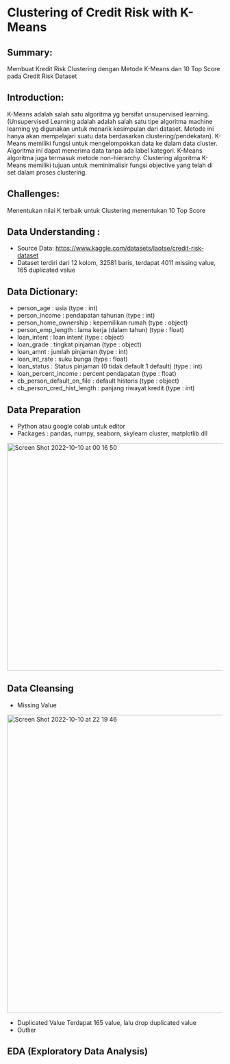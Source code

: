# Clustering of Credit Risk with K-Means

## Summary:
Membuat Kredit Risk Clustering dengan Metode K-Means dan 10 Top Score pada Credit Risk Dataset

## Introduction: 
K-Means adalah salah satu algoritma yg bersifat unsupervised learning. (Unsupervised Learning adalah adalah salah satu tipe algoritma machine learning yg digunakan untuk menarik kesimpulan dari dataset. Metode ini hanya akan mempelajari suatu data berdasarkan clustering/pendekatan). K-Means memiliki fungsi untuk mengelompokkan data ke dalam data cluster. Algoritma ini dapat menerima data tanpa ada label kategori. K-Means algoritma juga termasuk metode non-hierarchy. Clustering algoritma K-Means memiliki tujuan untuk meminimalisir fungsi objective yang telah di set dalam proses clustering.

## Challenges:
Menentukan nilai K terbaik untuk Clustering
menentukan 10 Top Score

## Data Understanding : 
- Source Data: https://www.kaggle.com/datasets/laotse/credit-risk-dataset
- Dataset terdiri dari 12 kolom, 32581 baris, terdapat 4011 missing value, 165 duplicated value

## Data Dictionary:
- person_age                  : usia (type : int)
- person_income               : pendapatan tahunan (type : int)
- person_home_ownership       : kepemilikan rumah (type : object)
- person_emp_length           : lama kerja (dalam tahun) (type : float)
- loan_intent                 : loan intent (type : object)
- loan_grade                  : tingkat pinjaman (type : object)
- loan_amnt                   : jumlah pinjaman (type : int)
- loan_int_rate				        : suku bunga (type : float)
- loan_status				          : Status pinjaman (0 tidak default 1 default) (type : int)
- loan_percent_income 		    : percent pendapatan (type : float)
- cb_person_default_on_file   : default historis (type : object)
- cb_person_cred_hist_length  : panjang riwayat kredit (type : int)

## Data Preparation
- Python atau google colab untuk editor
- Packages : pandas, numpy, seaborn, skylearn cluster, matplotlib dll
<img width="532" alt="Screen Shot 2022-10-10 at 00 16 50" src="https://user-images.githubusercontent.com/112957682/194764806-dc9842fb-17a3-473c-8b04-4b5879530579.png">

##	Data Cleansing
- Missing Value
<img width="697" alt="Screen Shot 2022-10-10 at 22 19 46" src="https://user-images.githubusercontent.com/112957682/194875845-d0fcf5f8-13c6-4c9a-b345-ab5aa4de0cf2.png">

- Duplicated Value
  Terdapat 165 value, lalu drop duplicated value
- Outlier 

## EDA (Exploratory Data Analysis)








